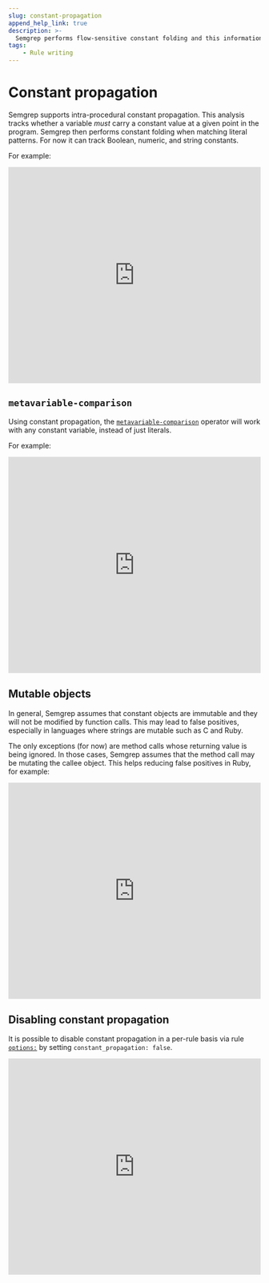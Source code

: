 ```yaml
---
slug: constant-propagation
append_help_link: true
description: >-
  Semgrep performs flow-sensitive constant folding and this information is used by the matching engine.
tags:
    - Rule writing
---
```


Constant propagation
====================

Semgrep supports intra-procedural constant propagation. This analysis tracks whether a variable _must_ carry a constant value at a given point in the program. Semgrep then performs constant folding when matching literal patterns. For now it can track Boolean, numeric, and string constants.

For example:

<iframe src="https://semgrep.dev/embed/editor?snippet=Gw7z" border="0" frameBorder="0" width="100%" height="432"></iframe>

`metavariable-comparison`
-------------------------

Using constant propagation, the [`metavariable-comparison`](/writing-rules/rule-syntax/#metavariable-comparison) operator will work with any constant variable, instead of just literals.

For example:

<iframe src="https://semgrep.dev/embed/editor?snippet=Dyzd" border="0" frameBorder="0" width="100%" height="432"></iframe>

Mutable objects
---------------

In general, Semgrep assumes that constant objects are immutable and they will not be modified by function calls. This may lead to false positives, especially in languages where strings are mutable such as C and Ruby.

The only exceptions (for now) are method calls whose returning value is being ignored. In those cases, Semgrep assumes that the method call may be mutating the callee object. This helps reducing false positives in Ruby, for example:

<iframe src="https://semgrep.dev/embed/editor?snippet=08yB" border="0" frameBorder="0" width="100%" height="432"></iframe>


Disabling constant propagation
------------------------------

It is possible to disable constant propagation in a per-rule basis via rule [`options:`](/writing-rules/rule-syntax/#options) by setting `constant_propagation: false`.

<iframe src="https://semgrep.dev/embed/editor?snippet=jwvn" border="0" frameBorder="0" width="100%" height="432"></iframe>
